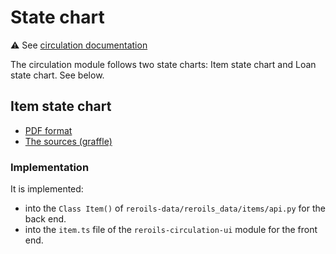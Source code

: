 # State chart

:warning: See [circulation documentation](https://github.com/rero/rero-ils/blob/staging/doc/circulation/README.md)

The circulation module follows two state charts: Item state chart and Loan state
chart. See below.

## Item state chart

- [PDF format][1]
- [The sources (graffle)][2]

### Implementation

It is implemented:

- into the `Class Item()` of `reroils-data/reroils_data/items/api.py` for the
  back end.
- into the `item.ts` file of the `reroils-circulation-ui` module for the front
  end.

[1]: https://github.com/rero/rero-ils/blob/staging/doc/circulation/circulation_item_statechart.pdf
[2]: https://github.com/rero/rero-ils/blob/staging/doc/circulation/circulation_item_statechart.graffle
